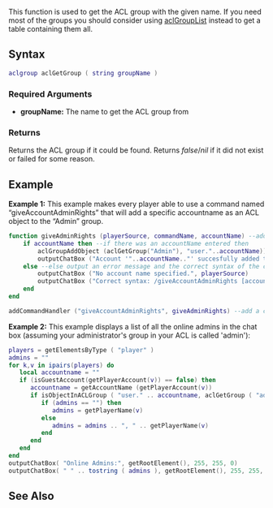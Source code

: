 This function is used to get the ACL group with the given name. If you need most of the groups you should consider using [aclGroupList](/aclGroupList.md "wikilink") instead to get a table containing them all.

Syntax
------

``` lua
aclgroup aclGetGroup ( string groupName )
```

### Required Arguments

-   **groupName:** The name to get the ACL group from

### Returns

Returns the ACL group if it could be found. Returns *false*/*nil* if it did not exist or failed for some reason.

Example
-------

**Example 1:** This example makes every player able to use a command named “giveAccountAdminRights” that will add a specific accountname as an ACL object to the “Admin” group.

``` lua
function giveAdminRights (playerSource, commandName, accountName) --add the function giveAdminRights and specify its arguments
    if accountName then --if there was an accountName entered then
        aclGroupAddObject (aclGetGroup("Admin"), "user."..accountName)) --add an ACL object using the form "user.[accountName]" to the ACL group "Admin"
        outputChatBox ("Account '"..accountName.."' succesfully added to the admin group", playerSource) --output a notification to the player who entered the command that the acocunt was successfully added
    else --else output an error message and the correct syntax of the command to the player who entered it
        outputChatBox ("No account name specified.", playerSource)
        outputChatBox ("Correct syntax: /giveAccountAdminRights [accountName]", playerSource)
    end
end

addCommandHandler ("giveAccountAdminRights", giveAdminRights) --add a command "giveAccountAdminRights" and attch the function "giveAdminRights" to it 
```

**Example 2:** This example displays a list of all the online admins in the chat box (assuming your administrator's group in your ACL is called 'admin'):

``` lua
players = getElementsByType ( "player" )
admins = ""
for k,v in ipairs(players) do
   local accountname = ""
   if (isGuestAccount(getPlayerAccount(v)) == false) then
      accountname = getAccountName (getPlayerAccount(v))
      if isObjectInACLGroup ( "user." .. accountname, aclGetGroup ( "admin" ) ) then
         if (admins == "") then
            admins = getPlayerName(v)
         else
            admins = admins .. ", " .. getPlayerName(v)
         end
      end
   end
end
outputChatBox( "Online Admins:", getRootElement(), 255, 255, 0)
outputChatBox( " " .. tostring ( admins ), getRootElement(), 255, 255, 0)
```

See Also
--------
